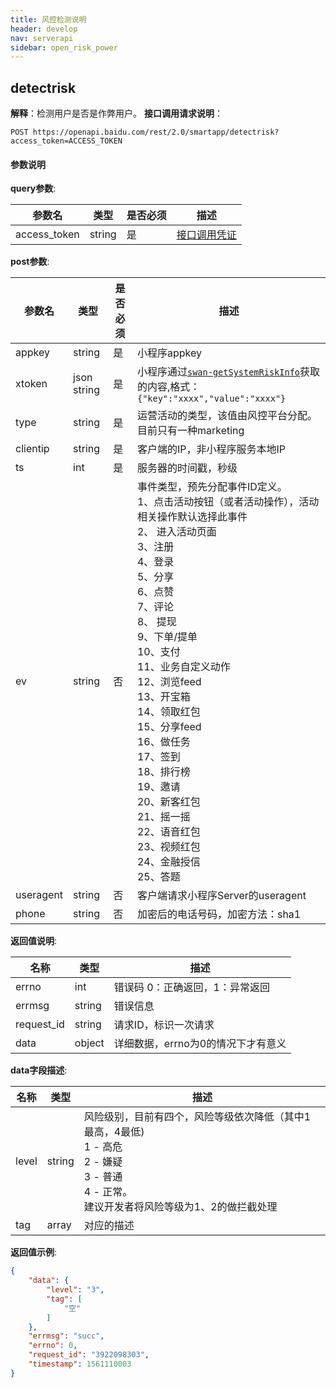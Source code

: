 ```yaml
---
title: 风控检测说明
header: develop
nav: serverapi
sidebar: open_risk_power
---
```


## detectrisk 
**解释**：检测用户是否是作弊用户。
**接口调用请求说明**：
```
POST https://openapi.baidu.com/rest/2.0/smartapp/detectrisk?access_token=ACCESS_TOKEN
```

#### 参数说明

**query参数**:

|参数名|	类型|	是否必须|	描述|
|---|---|---|---|
|access_token|	string|	是|	[接口调用凭证](https://smartprogram.baidu.com/docs/develop/serverapi/power_exp/)|

**post参数**:

|参数名|	类型|	是否必须|	描述|
|---|---|---|---|
|appkey|	string|	是|	小程序appkey|
|xtoken|	json string|	是|	小程序通过[`swan-getSystemRiskInfo`](/develop/api/open_riskInfo/#swan-getSystemRiskInfo)获取的内容,格式：`{"key":"xxxx","value":"xxxx"}`|
|type |string	|是|	运营活动的类型，该值由风控平台分配。目前只有一种marketing|
|clientip|string|是|客户端的IP，非小程序服务本地IP|
|ts|int|是|服务器的时间戳，秒级
|ev|string|否|事件类型，预先分配事件ID定义。<br/>1、点击活动按钮（或者活动操作），活动相关操作默认选择此事件<br/>2、 进入活动页面<br/>3、注册<br/>4、登录<br/>5、分享<br/>6、点赞<br/>7、评论<br/>8、 提现<br/>9、下单/提单<br/>10、支付<br/>11、业务自定义动作<br/>12、浏览feed<br/>13、开宝箱<br/>14、领取红包<br/>15、分享feed<br/>16、做任务<br/>17、签到<br/>18、排行榜<br/>19、邀请<br/>20、新客红包<br/>21、摇一摇<br/>22、语音红包<br/>23、视频红包<br/>24、金融授信<br/>25、答题<br/> |
|useragent|string|否|客户端请求小程序Server的useragent|
|phone|string|否|加密后的电话号码，加密方法：sha1|

**返回值说明**:

|名称|类型|描述|
|---|---|---|
|errno|	int|错误码 0：正确返回，1：异常返回|
|errmsg| string |错误信息|
|request_id|	string|请求ID，标识一次请求|
|data|	object| 详细数据，errno为0的情况下才有意义|

**data字段描述**:

|名称|类型|描述|
|---|---|---|
|level|	string|风险级别，目前有四个，风险等级依次降低（其中1最高，4最低)<br/>1 - 高危 <br/> 2 - 嫌疑 <br/>3 - 普通 <br/>4 - 正常。<br/>建议开发者将风险等级为1、2的做拦截处理|
|tag| array |对应的描述|


**返回值示例**:
```json
{
    "data": {
        "level": "3",
        "tag": [
            "空"
        ]
    },
    "errmsg": "succ",
    "errno": 0,
    "request_id": "3922098303",
    "timestamp": 1561110003
}
```